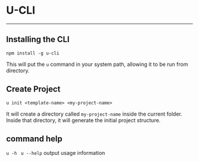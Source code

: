 # U-CLI
---


## Installing the CLI
```
npm install -g u-cli 
```
This will put the <code>u</code> command in your system path, allowing it to be run from directory.

## Create Project
```
u init <template-name> <my-project-name>
```
It will create a directory called `my-project-name` inside the current folder.  
Inside that directory, it will generate the initial project structure.

## command help
```u -h```
``` u --help```
output usage information




